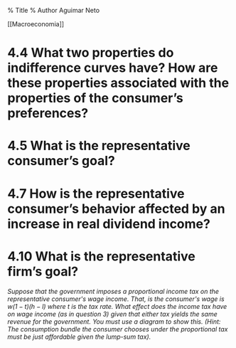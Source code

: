 % Title 
% Author Aguimar Neto

[[Macroeconomia]]

# 4.4 What two properties do indifference curves have? How are these properties associated with the properties of the consumer’s preferences?
# 4.5 What is the representative consumer’s goal?
# 4.7 How is the representative consumer’s behavior affected by an increase in real dividend income?

# 4.10 What is the representative firm’s goal?

###### Suppose that the government imposes a  proportional income tax on the representative consumer's wage income. That, is the consumer's wage is $w(1-t)(h-l)$ where $t$ is the tax rate. What effect does the income tax have on wage income (as in question 3) given that either tax yields the same revenue for the government. You must use a diagram to show this. (Hint: The consumption bundle the consumer chooses under the proportional tax must be just affordable given the lump-sum tax).


